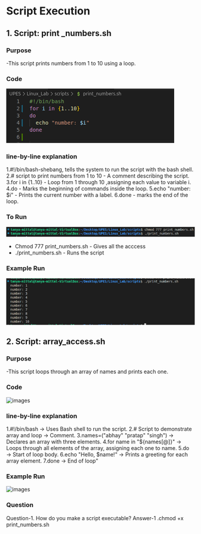 # Script Execution 

## 1. Script: print _numbers.sh
### Purpose
-This script prints numbers from 1 to 10 using a loop.

### Code 
![Image](./images2/S1.png)

### line-by-line explanation
1.#!/bin/bash-shebang, tells the system to run the script with the bash shell.
2.# script to print numbers from 1 to 10 - A comment describing the script.
3.for i in {1..10} - Loop from 1 through 10 ,assigning each value to variable i.
4.do - Marks the beginning of commands inside the loop.
5.echo "number: $i" - Prints the current number with a label.
6.done - marks the end of the loop.

### To Run 
![Image](./images2/S2.png)

- Chmod 777 print_numbers.sh - Gives all the acccess
- ./print_numbers.sh - Runs the script

### Example Run
![images](./images2/S3.png)

## 2. Script: array_access.sh

### Purpose
-This script loops through an array of names and prints each one.

### Code 
![images](./images/a1.png)

### line-by-line explanation
1.#!/bin/bash → Uses Bash shell to run the script.
2.# Script to demonstrate array and loop → Comment.
3.names=("abhay" "pratap" "singh") → Declares an array with three elements.
4.for name in "${names[@]}" → Loops through all elements of the array, assigning each one to name.
5.do → Start of loop body.
6.echo "Hello, $name!" → Prints a greeting for each array element.
7.done → End of loop"

### Example Run

![images](./images/a2.png)

### Question

Question-1. How do you make a script executable?
Answer-1 .chmod +x print_numbers.sh